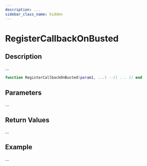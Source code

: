 ```yaml
---
description: ...
sidebar_class_name: hidden
---
```


# RegisterCallbackOnBusted

## Description

...

```lua
function RegisterCallbackOnBusted(param1, ...) --[[ ... ]] end
```

## Parameters

...

## Return Values

...

## Example

...


